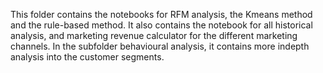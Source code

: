 This folder contains the notebooks for RFM analysis, the Kmeans method and the rule-based method.
It also contains the notebook for all historical analysis, and marketing revenue calculator for the different marketing channels.
In the subfolder behavioural analysis, it contains more indepth analysis into the customer segments. 
